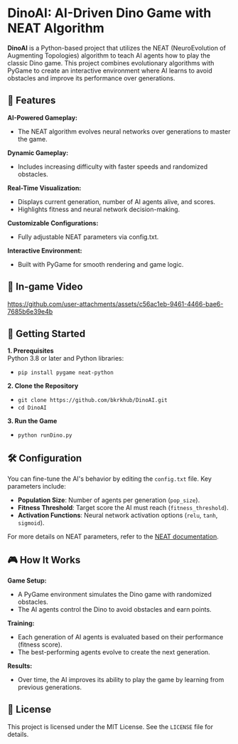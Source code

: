# DinoAI: AI-Driven Dino Game with NEAT Algorithm

**DinoAI** is a Python-based project that utilizes the NEAT (NeuroEvolution of Augmenting Topologies) algorithm to teach AI agents how to play the classic Dino game. This project combines evolutionary algorithms with PyGame to create an interactive environment where AI learns to avoid obstacles and improve its performance over generations.

## 🌟 Features

**AI-Powered Gameplay:** 
- The NEAT algorithm evolves neural networks over generations to master the game.

**Dynamic Gameplay:**
- Includes increasing difficulty with faster speeds and randomized obstacles.

**Real-Time Visualization:**
- Displays current generation, number of AI agents alive, and scores.
- Highlights fitness and neural network decision-making.

**Customizable Configurations:**
- Fully adjustable NEAT parameters via config.txt.

**Interactive Environment:**
- Built with PyGame for smooth rendering and game logic.

## 📸 In-game Video

https://github.com/user-attachments/assets/c56ac1eb-9461-4466-bae6-7685b6e39e4b

## 🚀 Getting Started

**1. Prerequisites**  
Python 3.8 or later and Python libraries:  
- `pip install pygame neat-python`

**2. Clone the Repository**  
- `git clone https://github.com/bkrkhub/DinoAI.git`  
- `cd DinoAI`  

**3. Run the Game**  
- `python runDino.py`  

## 🛠️ Configuration

You can fine-tune the AI's behavior by editing the `config.txt` file. Key parameters include:

- **Population Size**: Number of agents per generation (`pop_size`).  
- **Fitness Threshold**: Target score the AI must reach (`fitness_threshold`).  
- **Activation Functions**: Neural network activation options (`relu`, `tanh`, `sigmoid`).  

For more details on NEAT parameters, refer to the [NEAT documentation](https://neat-python.readthedocs.io/).

## 🎮 How It Works

**Game Setup:**  
- A PyGame environment simulates the Dino game with randomized obstacles.  
- The AI agents control the Dino to avoid obstacles and earn points.  

**Training:**  
- Each generation of AI agents is evaluated based on their performance (fitness score).  
- The best-performing agents evolve to create the next generation.  

**Results:**  
- Over time, the AI improves its ability to play the game by learning from previous generations.  

## 📝 License

This project is licensed under the MIT License. See the `LICENSE` file for details.
